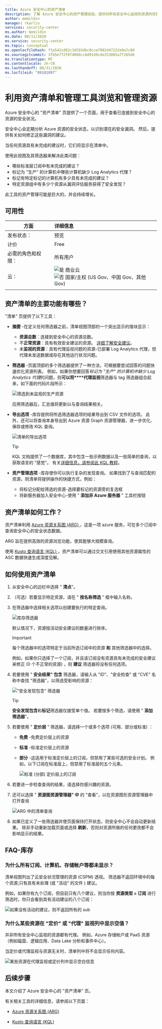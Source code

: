 ```yaml
---
title: Azure 安全中心的资产清单
description: 了解 Azure 安全中心的资产管理经验，提供对所有安全中心监视的资源的完整可见性。
author: memildin
manager: rkarlin
services: security-center
ms.author: memildin
ms.date: 08/11/2020
ms.service: security-center
ms.topic: conceptual
ms.openlocfilehash: f3a542cd62c3d593dbc0cce7982d47222e9a7c88
ms.sourcegitcommit: 3fb5e772f8f4068cc6d91d9cde253065a7f265d6
ms.translationtype: MT
ms.contentlocale: zh-CN
ms.lasthandoff: 08/31/2020
ms.locfileid: "89181097"
---
```

# <a name="explore-and-manage-your-resources-with-asset-inventory-and-management-tools"></a>利用资产清单和管理工具浏览和管理资源

Azure 安全中心的 "资产清单" 页提供了一个页面，用于查看已连接到安全中心的资源的安全状况。 

安全中心会定期分析 Azure 资源的安全状态，以识别潜在的安全漏洞。 然后，提供有关如何修正这些漏洞的建议。

当任何资源具有未完成的建议时，它们将显示在清单中。

使用此视图及其筛选器来解决此类问题：

- 哪些标准层订阅中有未完成的建议？
- 标记为 "生产" 的计算机中哪些计算机缺少 Log Analytics 代理？
- 标记有特定标记的计算机有多少具有未完成的建议？
- 特定资源组中有多少个资源从漏洞评估服务获得了安全发现？

此工具的资产管理可能是巨大的，并会持续增长。 


## <a name="availability"></a>可用性

|方面|详细信息|
|----|:----|
|发布状态：|预览|
|计价|Free|
|必需的角色和权限：|所有用户|
|云：|![是](./media/icons/yes-icon.png) 商业云<br>![否](./media/icons/no-icon.png) 国家/主权 (US Gov、中国 Gov、其他 Gov) |
|||


## <a name="what-are-the-key-features-of-asset-inventory"></a>资产清单的主要功能有哪些？

"清单" 页提供了以下工具：

- **摘要** -在定义任何筛选器之前，清单视图顶部的一个突出显示的值块显示：

    - **资源总数**：连接到安全中心的资源总数。
    - 不**正常资源**：具有有效安全建议的资源。 [详细了解安全建议](https://docs.microsoft.com/azure/security-center/security-center-recommendations)。
    - 未**监视的资源**：具有代理监视问题的资源-已部署 Log Analytics 代理，但代理未发送数据或存在其他运行状况问题。

- **筛选器** -页面顶部的多个筛选器提供了一种方法，可根据要尝试回答的问题快速优化资源列表。 例如，如果你想要回答*标记为 "生产" 的计算机中缺少 Log Analytics 代理*的问题，则**可以将****代理监视**筛选器与 tag 筛选器组合起来，如下面的代码片段所示：

    ![筛选到未监视的生产资源](./media/asset-inventory/filtering-to-prod-unmonitored.gif)

    应用筛选器后，汇总值将更新以与查询结果相关。 

- **导出选项** -库存提供将所选筛选器选项的结果导出到 CSV 文件的选项。 此外，还可以将查询本身导出到 Azure 资源 Graph 资源管理器，进一步优化、保存或修改 KQL 查询。

    ![清单的导出选项](./media/asset-inventory/inventory-export-options.png)

    > [!TIP]
    > KQL 文档提供了一个数据库，其中包含一些示例数据以及一些简单的查询，以获取语言的 "感觉"。 有关[详细信息，请参阅此 KQL 教程](https://docs.microsoft.com/azure/data-explorer/kusto/query/tutorial?pivots=azuredataexplorer)。

- **资产管理选项** -库存使你可以执行复杂的发现查询。 如果找到了与查询匹配的资源，则清单将提供操作的快捷方式，例如：

    - 将标记分配给筛选的资源-选择要标记的资源旁的复选框
    - 将新服务器加入安全中心-使用 " **添加非 Azure 服务器** " 工具栏按钮


## <a name="how-does-asset-inventory-work"></a>资产清单如何工作？

资产清单利用 [Azure 资源关系图 (ARG) ](https://docs.microsoft.com/azure/governance/resource-graph/)，这是一项 azure 服务，可在多个订阅中查询安全中心的安全状态数据。

ARG 旨在提供高效的资源浏览功能，使其能够大规模查询。

使用 [Kusto 查询语言 (KQL) ](https://docs.microsoft.com/azure/data-explorer/kusto/query/)，资产清单可以通过交叉引用使用其他资源属性的 ASC 数据快速生成深度见解。


## <a name="how-to-use-asset-inventory"></a>如何使用资产清单

1. 从安全中心的边栏中选择 " **清点**"。

1. （可选）若要显示特定资源，请在 " **按名称筛选** " 框中输入名称。

1. 在筛选器中选择相关选项以创建要执行的特定查询。

    ![库存筛选器](./media/asset-inventory/inventory-filters.png)

    默认情况下，资源按活动安全建议的数量进行排序。

    > [!IMPORTANT]
    > 每个筛选器中的选项特定于当前所选订阅中的资源 **和** 其他筛选器中的选择。
    >
    > 例如，如果你只选择了一个订阅，并且该订阅没有资源具有未完成的安全建议来修正 (0 个不正常的资源) ，则 **建议** 筛选器将没有任何选项。 

1. 若要使用 " **安全结果" 包含** 筛选器，请输入从 "ID"、"安全检查" 或 "CVE" 名称中查找 "筛选器"，以筛选受影响的资源：

    !["安全发现包含" 筛选器](./media/asset-inventory/security-findings-contain-elements.png)

    > [!TIP]
    > **安全发现包含**和**标记**筛选器仅接受单个值。 若要按多个筛选，请使用 " **添加筛选器**"。

1. 若要使用 " **定价层** " 筛选器，请选择一个或多个选项 (可用、部分或标准) ：

    - **免费** -免费定价层上的资源
    - **标准** -标准定价层上的资源
    - **部分** -这适用于标准定价层上的订阅，但禁用了某些可选的安全计划。 例如，以下订阅在标准层上，但禁用了标准层的五个元素。 

        ![标准 (分部) 定价层上的订阅](./media/asset-inventory/pricing-tier-partial.png)

1. 若要进一步检查查询的结果，请选择你感兴趣的资源。

1. 还可以选择 " **资源图资源管理器" 中** 的 "查看"，以在资源图形资源管理器中打开查询

    ![ARG 中的清单查询](./media/asset-inventory/inventory-query-in-resource-graph-explorer.png)

1. 如果已定义了一些筛选器并使页面保持打开状态，则安全中心不会自动更新结果。 除非手动重新加载页面或选择 **刷新**，否则对资源所做的任何更改都不会影响显示的结果。


## <a name="faq---inventory"></a>FAQ-库存

### <a name="why-arent-all-of-my-subscriptions-machines-storage-accounts-etc-shown"></a>为什么所有订阅、计算机、存储帐户等都未显示？

清单视图列出了云安全状况管理的资源 (CSPM) 透视。 筛选器不返回环境中的每个资源;只有具有未处理 (或 "活动" 的文件 ) 建议。 

例如，如果你有九个订阅，但目前只有八个建议，则当你按 **资源类型 = 订阅** 进行筛选时，你只会看到具有活动建议的八个订阅：

![如果没有活动的建议，则不返回所有的 sub](./media/asset-inventory/filtered-subscriptions-some.png)


### <a name="why-do-some-of-my-resources-show-blank-values-in-the-pricing-or-agent-monitoring-columns"></a>为什么某些资源在 "定价" 或 "代理" 监视列中显示空值？

并非所有安全中心监视的资源都有代理。 例如，Azure 存储帐户或 PaaS 资源（例如磁盘、逻辑应用、Data Lake 分析和事件中心）。

当定价或代理监视与资源无关时，清单列中将不会显示任何内容。

![某些资源在代理监视或定价列中显示空白信息](./media/asset-inventory/agent-pricing-blanks.png)



## <a name="next-steps"></a>后续步骤

本文介绍了 Azure 安全中心的 "资产清单" 页。

有关相关工具的详细信息，请参阅以下页面：

- [Azure 资源关系图 (ARG) ](https://docs.microsoft.com/azure/governance/resource-graph/)

- [Kusto 查询语言 (KQL)](https://docs.microsoft.com/azure/data-explorer/kusto/query/)